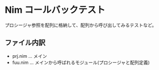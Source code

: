 # Nim コールバックテスト

プロシージャ参照を配列に格納して、配列から呼び出してみるテストなど。


## ファイル内訳

  - prj.nim  ... メイン
  - fuu.nim  ... メインから呼ばれるモジュール(プロシージャと配列定義)

